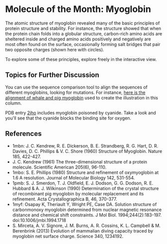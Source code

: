 # Molecule of the Month: Myoglobin

The atomic structure of myoglobin revealed many of the basic principles 
of protein structure and stability. For instance, the structure showed 
that when the protein chain folds into a globular structure, 
carbon-rich amino acids are sheltered 
inside and charged amino acids positively 
and negatively are most often found on the surface, 
occasionally forming salt bridges 
that pair two opposite charges (shown here with circles). 

To explore some of these principles, explore freely in the interactive view.

## Topics for Further Discussion

You can use the sequence comparison tool to align the sequences of different 
myoglobins, looking for mutations. For instance, [here is the alignment of whale and pig myoglobin](https://www.rcsb.org/alignment?request-body=eJyljrsOwjAMRf%2FFcxgqxNKN7kXsqKpC4pZIeZTEVamq%2FDtOGRAzm%2BPje3I3eM4YV6g3CBOZ4FMZI9IcfZ%2BQoVfYa0kS6kHahFmACp7wReXQBY1QwyRNXExCEOCQHkEX5qUrjNxBWjN64GSiOCtWI%2F9y2wA9xbU3fA1V21w4ndCiKjWKQKbVfeiZ0R3HUmhfVIKz%2Bvs8HXMWv75r2%2Fzn61gJg7F71y6%2FARZEZL8%3D&response-body=eJzlU11vmzAU%2FS88Q2RsjKFv7iCA7GRJQFRVVUU0uClSQjo%2BtkVV%2FvuuyUdTadMeurcJIXF97j33HN%2FLm1HVzzvj5s3o%2B6o0bgzlUaZoyaynwvUshznPll8UpVVgRUr1hAkrmWEabVd0fQv5X75OZjLMQuNgGlvVFZqq2FTreqvqbrndlQqSXouq%2BVG1CgqvMNW97HTLbmsNp5qiUW2%2F6YD44Q16NP2q6%2BFoCKGm2S8HkfbkdqpFqI1addWuHpq2%2B%2B0R5QA9qfWyVd%2BGA9uE2vI9pORwMD%2FyzSa3n%2BN7NN%2FlLi8eB92NWgOl9vDwF1YdVnWpfho3yDQ2ql53L0f%2BR%2FMTtaCta4q6fd4126I7a7FNdHp%2B%2BwUd0chxCXY9xjA2LTRiNkWMONT2TDSimDi%2Bz1yHQDaAmGCbeTbxXR25rodsG%2FvHiCGGEHE9D2vukUcpdgnBlEGAEfU9RrFPdKbDqOMT2x8yLYpH1MWOQxzP9U3CRi5lBCGKoKlFR77j2Rg5iNkgVw%2Bg326LZq%2BH165257X5Xmx62EFo68I97F%2F1PsK99apeKasqYUpVtzf0QlwyXeeSuZikwUfQ9y5gNrGGRoYefw1jr5fQtSp7tdQb3w73rxH9G2xUeUa1MI3Aq2XDEHUpzOxUoKPV7rtqirXSqQjmgdDjcctO0v%2B4ZJ%2FYsQs5lOYyDaPwbi5zGed3XOQhD3IexdE8SGSykGORxrMwk6EYB4uxiKXIQh5OBE%2FDQAoRR3mWy4zLiCcQiiiOAZZiJvk8jXkmYpHMEnEvw3GShjxJYuiTLuJZFIwjHvB5xCdTwWUoxwsRJJyLexHK6H4eDdP453YjmQYnu9P8LrqyG%2BZHu9HFrhjsgs9ru9OT3ejabvbBbn5ld57LeSo%2B2E1PdqfB5Gx3rO3%2BH5t9%2BAU7Kf5z&encoded=true) used to create the illustration in this column.

PDB entry [2jho](https://www.rcsb.org/structure/2jho) includes myoglobin poisoned by cyanide. Take a look and you'll see that the cyanide blocks the binding site for oxygen.

## References

- 1mbn: J. C. Kendrew, R. E. Dickerson, B. E. Strandberg, R. G. Hart, D. R. Davies, D. C. Phillips & V. C. Shore (1960) Structure of Myoglobin. Nature 185, 422-427.
- J. C. Kendrew (1961) The three-dimensional structure of a protein molecule. Scientific American 205(6), 96-110.
- 1mbo: S. E. Phillips (1980) Structure and refinement of oxymyoglobin at 1.6 A resolution. Journal of Molecular Biology 142, 531-554.
- 1pmb: S. J. Smerdon, T. J. Oldfield, E. J. Dodson, G. G. Dodson, R. E. Hubbard & A. J. Wilkinson (1990) Determination of the crystal structure of recombinant pig myoglobin by molecular replacement and its refinement. Acta Crystallographica B, 46, 370-377.
- 1myf: Osapay K, Theriault Y, Wright PE, Case DA. Solution structure of carbonmonoxy myoglobin determined from nuclear magnetic resonance distance and chemical shift constraints. J Mol Biol. 1994;244(2):183-197. doi:10.1006/jmbi.1994.1718
- S. Mirceta, A. V. Signore, J. M. Burns, A. R. Cossins, K. L. Campbell & M. Berenbrink (2013) Evolution of mammalian diving capacity traced by myoglobin net surface charge. Science 340, 1234192.